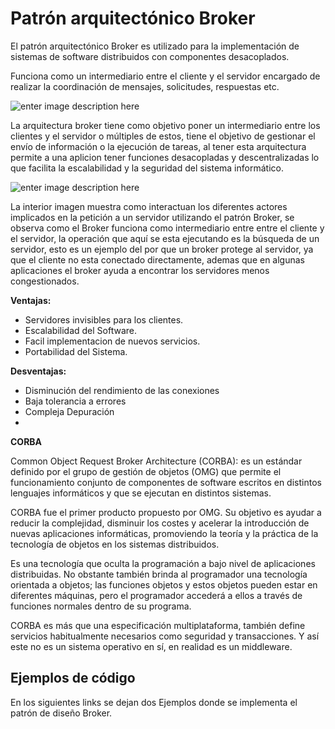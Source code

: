 # Patrón arquitectónico Broker

El patrón arquitectónico Broker es utilizado para la implementación de sistemas de software distribuidos con componentes desacoplados.

Funciona como un intermediario entre el cliente y el servidor encargado de realizar la coordinación de mensajes, solicitudes, respuestas etc.

![enter image description here](http://www.dossier-andreas.net/software_architecture/broker.jpg)

La arquitectura broker tiene como objetivo poner un intermediario entre los clientes y el servidor o múltiples de estos, tiene  el objetivo de gestionar el envío de información o la ejecución de tareas, al tener esta arquitectura permite a una aplicion tener funciones desacopladas y descentralizadas lo que facilita la escalabilidad y la seguridad del sistema informático.

![enter image description here](https://i.imgur.com/lBkzoPV.jpg)

La interior imagen muestra como interactuan los diferentes actores implicados en  la petición a un servidor utilizando el patrón Broker, se observa como el Broker funciona como intermediario entre entre el cliente y el servidor, la operación que aquí se esta ejecutando es la búsqueda de un servidor, esto es un ejemplo del por que un broker protege al servidor, ya que el cliente no esta conectado directamente, ademas que en algunas aplicaciones el broker ayuda a encontrar los servidores menos congestionados.

**Ventajas:**
- Servidores invisibles para los clientes.
- Escalabilidad del Software.
- Facil implementacion de nuevos servicios.
- Portabilidad del Sistema.

**Desventajas:**
- Disminución del rendimiento de las conexiones
- Baja tolerancia a errores
- Compleja Depuración
- 

**CORBA**

Common Object Request Broker Architecture (CORBA): es un estándar definido por el grupo de gestión de objetos (OMG) que permite el funcionamiento conjunto de componentes de software escritos en distintos lenguajes informáticos y que se ejecutan en distintos sistemas.

CORBA fue el primer producto propuesto por OMG. Su objetivo es ayudar a reducir la complejidad, disminuir los costes y acelerar la introducción de nuevas aplicaciones informáticas, promoviendo la teoría y la práctica de la tecnología de objetos en los sistemas distribuidos.

Es una tecnología que oculta la programación a bajo nivel de aplicaciones distribuidas. No obstante también brinda al programador una tecnología orientada a objetos; las funciones objetos y estos objetos pueden estar en diferentes máquinas, pero el programador accederá a ellos a través de funciones normales dentro de su programa.

CORBA es más que una especificación multiplataforma, también define servicios habitualmente necesarios como seguridad y transacciones. Y así este no es un sistema operativo en sí, en realidad es un middleware.


## Ejemplos de código

En los siguientes links se dejan dos Ejemplos donde se implementa el patrón de diseño Broker.


